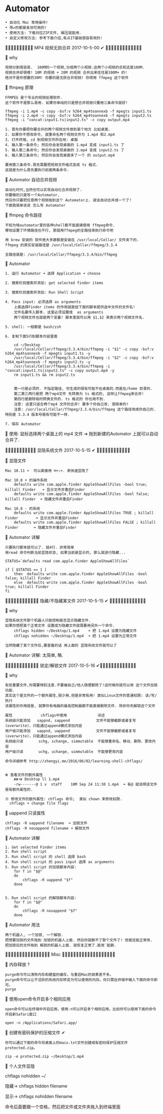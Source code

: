 # Automator

    • 自动化 Mac 常用操作!    
    • 带✔︎的都是亲测可用的!
    • 使用方法: 下载对应ZIP文件, 解压就能用.
    • 自定义修改方法: 参考下面介绍,有点IT基础很容易改的!





🔵🔵🔵🔵🔵🔵🔵🔵🔵🔵 MP4 视频无损合并 2017-10-5-00 ✔︎ 🔵🔵🔵🔵🔵🔵🔵🔵🔵🔵🔵🔵🔵

🔸 why  

    视频分割很容易.  100M的一个视频,分成两个小视频.这两个小视频的总和还是100M.
    视频合并却很难! 10M 的视频 + 20M 的视频 合并出来往往是100M+ 的! 
    绝对不是你想要的30M! 你要的是无损合并视频! 你得用 ffmpeg 这个软件


🔸 ffmpeg 原理 

    FFMPEG 是个专业的视频处理软件.
    这个软件不是那么易用. 如果你单纯的只是想合并视频只要用三条命令就好!

    ffmpeg -i 1.mp4 -c copy -bsf:v h264_mp4toannexb -f mpegts input1.ts
    ffmpeg -i 2.mp4 -c copy -bsf:v h264_mp4toannexb -f mpegts input2.ts
    ffmpeg -i "concat:input1.ts|input2.ts" -c copy output.mp4

    1. 首先你要把你要合并的两个视频文件放到某个地方 比如桌面.
    2. 如果你不想改命令, 就重命名两个视频文件为 1.mp4 和2.mp4 
    3. 打开终端, cd 到视频文件所在地: 桌面 
    4. 输入第一条命令; 然后你会发现桌面的 1.mp4 变成 input1.ts 了
    5. 输入第二条命令; 然后你会发现桌面的 2.mp4 变成 input2.ts 了
    6. 输入第三条命令; 然后你会发现桌面多了一个 的 output.mp4

    要用第三条命令.首先需要把视频文件格式变成 ts 格式. 
    这就是为什么首先要执行前面两条命令.


🔸 Automator 自动合并视频

    自动化时代,当然也可以实现自动化合并视频了.
    你要做的只是写一个Automator, 
    然后你只要把任意两个视频拖到这个 Automator上. 就会自动合并成一个了!
    下面我简单说说 怎么写 Automator 


🔸 ffmpeg 命令路径

    不知为啥automator里的各种shell都不能直接使用 ffmpeg命令. 
    哪怕设置了环境路径也不行, 那就用ffmpeg的全路径来执行命令吧

    用 brew 安装的 软件绝大多数都是安装在 /usr/local/Cellar/ 文件夹下的.
    ffmpeg 的真实安装路径是 /usr/local/Cellar/ffmpeg/3.3.4 
    
    全路径就是: /usr/local/Cellar/ffmpeg/3.3.4/bin/ffmpeg


🔸 Automator 

    1. 运行 Automator ➜ 选择 Application ➜ choose 

    2. 搜索栏目搜索并添加: get selected finder items 

    3. 搜索栏目搜索并添加: Run Shell Script

    4. Pass input: 必须选择 as arguments
        上面选择Finder items 的作用就是给下面的脚本提供选中文件的文件名!
        文件名要传入脚本. 这里必须设置成  as arguments
        两个视频文件也就是两个变量! 脚本里就可以用 $1,$2 来表示两个视频文件名.

    5. shell: 一般都是 bash/zsh

    6. 复制下面5行到脚本内容里面

        cd ~/Desktop
        /usr/local/Cellar/ffmpeg/3.3.4/bin/ffmpeg -i "$1" -c copy -bsf:v h264_mp4toannexb -f mpegts input1.ts -y
        /usr/local/Cellar/ffmpeg/3.3.4/bin/ffmpeg -i "$2" -c copy -bsf:v h264_mp4toannexb -f mpegts input2.ts -y
        /usr/local/Cellar/ffmpeg/3.3.4/bin/ffmpeg -i "concat:input1.ts|input2.ts" -c copy output.mp4 -y
        rm input1.ts && rm input2.ts


        第一行是必须的. 不指定路径, 你生成的很有可能不在桌面的.而是在/home 目录的.
        第二第三两行是把 两个mp4文件 先转换为 ts 格式的, 这样让ffmpeg来合并!
        第四行是删除临时转换文件的. ts 格式的 你也用不到.
        注意: 这里只适合两个mp4 文件的合并! 要多个你自己改. 很简单的!
        注意: /usr/local/Cellar/ffmpeg/3.3.4/bin/ffmpeg 这个路径改成你自己的. 特别是 3.3.4 版本号极有可能不一样.

    7. 保存 Automator


🔸 使用:  鼠标选择两个桌面上的 mp4 文件 ➜ 拖到新建的Automator 上就可以自动合并了.









🔵🔵🔵🔵🔵🔵🔵🔵🔵🔵🔵 显隐系统文件 2017-10-5-15 ✔︎ 🔵🔵🔵🔵🔵🔵🔵🔵🔵🔵🔵🔵

🔸 显隐文件 
        
    Mac 10.11 +  可以直接用 ⌘+⇧+. 来快速显隐了

    Mac 10.8 + 的操作系统
        defaults write com.apple.finder AppleShowAllFiles -bool true; killall Finder   ➜ 显示文件并重启Finder
        defaults write com.apple.finder AppleShowAllFiles -bool false; killall Finder  ➜ 隐藏文件并重启Finder

    Mac 10.8 - 的系统
        defaults write com.apple.finder AppleShowAllFiles TRUE ; killall Finder        ➜ 显示文件并重启Finder
        defaults write com.apple.finder AppleShowAllFiles FALSE ; killall Finder       ➜ 隐藏文件并重启Finder


🔸 Automator 详解

    只要执行脚本就可以了. 就4行. 非常简单
    用read 命令判断当前显隐状态, 如果当前是显示的, 那么就进行隐藏...

    STATUS=`defaults read com.apple.finder AppleShowAllFiles`

    if [ $STATUS == 1 ]
        then  defaults write com.apple.finder AppleShowAllFiles -bool false; killall Finder 
        else  defaults write com.apple.finder AppleShowAllFiles -bool true; killall Finder
    fi



🔵🔵🔵🔵🔵🔵🔵🔵🔵🔵🔵🔵 隐藏/不隐藏某文件 2017-10-5-15 ✔︎ 🔵🔵🔵🔵🔵🔵🔵🔵🔵🔵🔵🔵🔵

🔸 why 

    显隐系统文件那个机器人只能控制是否显示隐藏文件. 
    如果你想把某个正常文件 设置成为隐藏文件就需要用另外一个命令.
        chflags hidden ~/Desktop/1.mp4    ➜ 把 1.mp4 设置为隐藏文件
        chflags nohidden ~/Desktop/1.mp4  ➜ 把 1.mp4 设置为正常文件

    当然隐藏了某个文件后,要查看的话 用上面的 显隐系统文件就可以了


🔸 Automator 详解: 太简单, 略.




🔵🔵🔵🔵🔵🔵🔵🔵🔵🔵🔵🔵 锁定/解锁文件 2017-10-5-16 ✔︎🔵🔵🔵🔵🔵🔵🔵🔵🔵🔵🔵🔵🔵

🔸 why 

    有些重要文件,你需要特别注意.不要被自己/他人随便删除了!这时候你就可以用 这个文件加锁功能.
    其实这个是文件的一个额外属性,很少用,但是非常有用! 类似Linux文件的普通权限: 读/写/执行
    该属性的作用就是, 就算你有电脑的最高控制器都不能直接删除文件. 除非你先解锁这个文件

    属性	           chflags中使用	           详述
    系统级只能添加	  sappnd, sappend	         文件不能够截断或者复写(overwrite)，只能通过append模式添加内容
    用户级只能添加	  uappnd, uappend	         文件不能够截断或者复写(overwrite)，只能通过append模式添加内容
    系统级只读		schg, schange, simmutable  不能够重命名、移动、删除、更改内容
    用户级只读		uchg, uchange, uimmutable  不能够更改内容

    命令详细参考 http://zhengyi.me/2016/06/02/learning-shell-chflags/


    ⦿ 查看文件的额外属性
        ✘✘∙𝒗 Desktop ll 1.mp4
        -rw-------@ 1 v  staff    10M Sep 24 11:30 1.mp4  ➜ 有@ 就说明该文件是有额外属性的.

    ⦿ 修改文件的额外属性: chflags 命令;  类似 chown 来修改权限.
      chflags ➜ change file flags 


🔸 uappend 只读属性 

    chflags -R uappend filename  ➜ 加锁文件
    chflags -R nouappend filename ➜ 解锁文件


🔸 Automator 详解

    1. Get selected Finder items 
    2. Run shell script 
    3. Run shell script 的 shell 选择 bash 
    4. Run shell script 的 pass input 选择 as arguments 
    5. Run shell script 的加锁脚本内容:
        for f in "$@"
        do
            chflags -R uappend "$f"
        done


    5. Run shell script 的解锁脚本内容:
        for f in "$@"
        do
            chflags -R nouappend "$f"
        done



🔸 Automator 用法

    两个机器人, 一个加锁, 一个解锁.
    把想要加锁的文件拖到 加锁的机器人上面. 然后你就删不了那个文件了! 但是还能正常改.
    把加锁后的文件拖到 解锁的机器人上面. 就恢复正常了.能改`能删.


































🔵🔵🔵🔵🔵🔵🔵🔵🔵🔵🔵🔵🔵🔵🔵🔵   Misc   🔵🔵🔵🔵🔵🔵🔵🔵🔵🔵🔵🔵🔵🔵🔵🔵🔵🔵🔵

🔵 内存释放 ?

    purge命令可以清除内存和硬盘的缓存，与重启Mac的效果差不多。
    purge命令可以让不活跃的系统内存转变为可以使用的内存。你只需在终端中输入下面的命令即可。
    purge




🔵 使用open命令开启多个相同应用

    open命令可以在终端中开启应用，使用-n可以开启多个相同应用。比如你可以使用下面的命令开启新Safari窗口

    open -n /Applications/Safari.app/



🔵 创建有密码保护的压缩文件 ✔︎

    你可以通过下面的命令将桌面上的macx.txt文件创建成有密码保护压缩文件protected.zip。

    zip -e protected.zip ~/Desktop/1.mp4



🔵 个人文件显隐

chflags nohidden ~/

隐藏-> chflags hidden filename

显示-> chflags nohidden filename

命令后面要跟一个空格，然后把文件或文件夹拖入到终端里面




